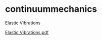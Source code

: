 # continuummechanics

Elastic Vibrations

[Elastic Vibrations.pdf](https://github.com/js2nijjar/continuummechanics/files/12286824/Elastic.Vibrations.pdf)
